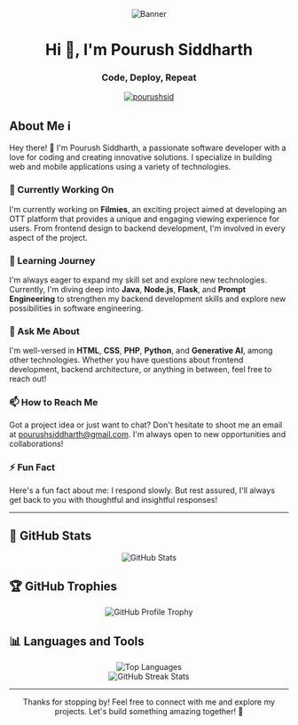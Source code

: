 <div align="center">
  <img src="https://github.com/pourushsiddharth/pourushsiddharth/blob/main/assets/banner.png" alt="Banner">
</div>

<h1 align="center">Hi 👋, I'm Pourush Siddharth</h1>
<h3 align="center">Code, Deploy, Repeat</h3>

<p align="center"> 
  <a href="https://twitter.com/pourushsid" target="blank"><img src="https://img.shields.io/twitter/follow/pourushsid?logo=twitter&style=for-the-badge" alt="pourushsid" /></a> 
</p>

## About Me ℹ️

Hey there! 👋 I'm Pourush Siddharth, a passionate software developer with a love for coding and creating innovative solutions. I specialize in building web and mobile applications using a variety of technologies.

### 🔭 Currently Working On

I'm currently working on **Filmies**, an exciting project aimed at developing an OTT platform that provides a unique and engaging viewing experience for users. From frontend design to backend development, I'm involved in every aspect of the project.

### 🌱 Learning Journey

I'm always eager to expand my skill set and explore new technologies. Currently, I'm diving deep into **Java**, **Node.js**, **Flask**, and **Prompt Engineering** to strengthen my backend development skills and explore new possibilities in software engineering.

### 💬 Ask Me About

I'm well-versed in **HTML**, **CSS**, **PHP**, **Python**, and **Generative AI**, among other technologies. Whether you have questions about frontend development, backend architecture, or anything in between, feel free to reach out!

### 📫 How to Reach Me

Got a project idea or just want to chat? Don't hesitate to shoot me an email at pourushsiddharth@gmail.com. I'm always open to new opportunities and collaborations!

### ⚡ Fun Fact

Here's a fun fact about me: I respond slowly. But rest assured, I'll always get back to you with thoughtful and insightful responses!

---

## 🚀 GitHub Stats

<div align="center">
  <img src="https://github-readme-stats.vercel.app/api?username=pourushsiddharth&show_icons=true&locale=en&theme=algolia" alt="GitHub Stats" />
</div>

## 🏆 GitHub Trophies

<div align="center">
  <img src="https://github-profile-trophy.vercel.app/?username=pourushsiddharth&theme=algolia" alt="GitHub Profile Trophy" />
</div>


## 📊 Languages and Tools

<div align="center">
  <img src="https://github-readme-stats.vercel.app/api/top-langs/?username=pourushsiddharth&layout=compact&theme=algolia" alt="Top Languages" />
</div>

<div align="center">
  <img src="https://github-readme-streak-stats.herokuapp.com/?user=pourushsiddharth&theme=algolia" alt="GitHub Streak Stats" />
</div>

---

<div align="center">
  <p>Thanks for stopping by! Feel free to connect with me and explore my projects. Let's build something amazing together! 🚀</p>
</div>
